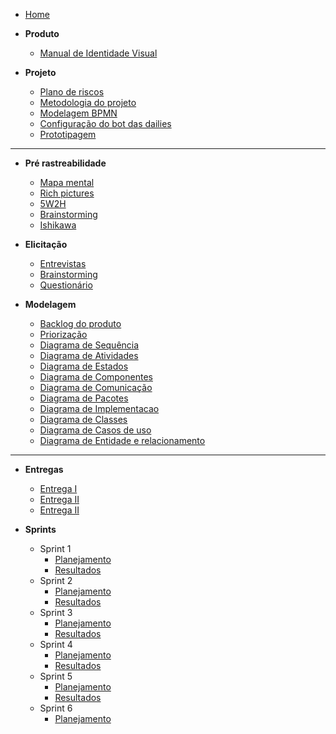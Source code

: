 - [Home](README.md "Animalesco Docs")

- **Produto**

  - [Manual de Identidade Visual](pages/identidade_visual.md)

- **Projeto**
  - [Plano de riscos](pages/plano-de-riscos.md)
  - [Metodologia do projeto](pages/metodologia-do-projeto.md)
  - [Modelagem BPMN](pages/bpmn.md)
  - [Configuração do bot das dailies](pages/telegram-daily-bot.md)
  - [Prototipagem](pages/prototipo.md)

---

- **Pré rastreabilidade**

  - [Mapa mental](pages/mapa-mental.md)
  - [Rich pictures](pages/rich-pictures.md)
  - [5W2H](pages/5W2H.md)
  - [Brainstorming](pages/brainstorming.md)
  - [Ishikawa](pages/ishikawa.md)

- **Elicitação**

  - [Entrevistas](pages/entrevistas.md)
  - [Brainstorming](pages/brainstorming_elicitation.md)
  - [Questionário](pages/questionario.md)

- **Modelagem**
  - [Backlog do produto](pages/backlog-do-produto.md)
  - [Priorização](pages/priorizacao.md)
  - [Diagrama de Sequência](pages/diagrama-de-sequencia.md)
  - [Diagrama de Atividades](pages/diagrama-de-atividades.md)
  - [Diagrama de Estados](pages/state-diagram.md)
  - [Diagrama de Componentes](pages/component-diagram.md)
  - [Diagrama de Comunicação](pages/communication-diagram.md)
  - [Diagrama de Pacotes](pages/diagrama-de-pacotes.md)
  - [Diagrama de Implementacao](pages/diagrama-de-implementacao.md)
  - [Diagrama de Classes](pages/diagrama-classes.md)
  - [Diagrama de Casos de uso](pages/diagrama-de-caso-de-uso.md)
  - [Diagrama de Entidade e relacionamento](pages/MER.md)

---

- **Entregas**

  - [Entrega I](pages/entregas/entrega1.md)
  - [Entrega II](pages/entregas/entrega2.md)
  - [Entrega II](pages/entregas/entrega3.md)

- **Sprints**
  - Sprint 1
    - [Planejamento](sprints/sprint1/planejamento.md)
    - [Resultados](sprints/sprint1/resultados.md)
  - Sprint 2
    - [Planejamento](sprints/sprint2/planejamento.md)
    - [Resultados](sprints/sprint2/resultados.md)
  - Sprint 3
    - [Planejamento](sprints/sprint3/planejamento.md)
    - [Resultados](sprints/sprint3/resultados.md)
  - Sprint 4
    - [Planejamento](sprints/sprint4/planejamento.md)
    - [Resultados](sprints/sprint4/resultados.md)
  - Sprint 5
    - [Planejamento](sprints/sprint5/planejamento.md)
    - [Resultados](sprints/sprint5/resultados.md)
  - Sprint 6
    - [Planejamento](sprints/sprint6/planejamento.md)